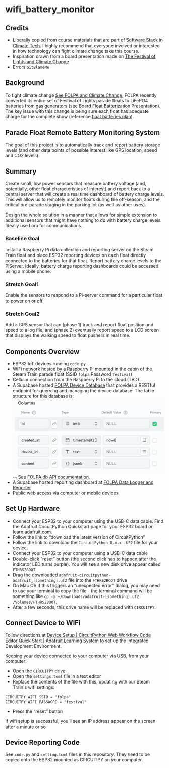 # wifi_battery_monitor

## Credits

* Liberally copied from course materials that are part of [Software Stack in Climate Tech](https://www.terra.do/climate-education/cohort-courses/software-stacks-in-climate-tech/). I highly recommend that everyone involved or interested in how technology can fight climate change take this course.
* Inspiration drawn from a board presentation made on [The Festival of Lights and Climate Change](https://docs.google.com/presentation/d/1xozE2pJLaS6ZU5rT9S0h937FgYKbp3cBDq__n-NryBE/edit#slide=id.g243b82910f1_0_0)
* Errors `GitBlameMe`

## Background

To fight climate change [See FOLPA and Climate Change](https://docs.google.com/presentation/d/1xozE2pJLaS6ZU5rT9S0h937FgYKbp3cBDq__n-NryBE/edit#slide=id.g243b82910f1_0_0), FOLPA recently converted its entire set of Festival of Lights parade floats to LiFePO4 batteries from gas generators (see [Board Float Batterization Presentation](https://docs.google.com/presentation/d/1xozE2pJLaS6ZU5rT9S0h937FgYKbp3cBDq__n-NryBE/edit#slide=id.g243b82910f1_0_0)). The key issue with this change is being sure each float has adequate charge for the complete show (reference [float batteries plan](https://docs.google.com/spreadsheets/d/1jNfh3eLkbha0XVxC8WWYtK-C9kAY6Rwcxe5QWCYV6Zo/edit#gid=0)).

## Parade Float Remote Battery Monitoring System

The goal of this project is to automatically track and report battery storage levels (and other data points of possible interest like GPS location, speed and CO2 levels).

## Summary

Create small, low power sensors that measure battery voltage (and, potentially, other float characteristics of interest) and report back to a central server that will create a real time dashboard of battery charge levels. This will allow us to remotely monitor floats during the off-season, and the critical pre-parade staging in the parking lot (as well as other uses).

Design the whole solution in a manner that allows for simple extension to additional sensors that might have nothing to do with battery charge levels. Ideally use Lora for communications.

### Baseline Goal

Install a Raspberry Pi data collection and reporting server on the Steam Train float and place ESP32 reporting devices on each float directly connected to the batteries for that float. Report battery charge levels to the PiServer. Ideally, battery charge reporting dashboards could be accessed using a mobile phone.

### Stretch Goal1

Enable the sensors to respond to a Pi-server command for a particular float to power on or off.

### Stretch Goal2

Add a GPS sensor that can (phase 1) track and report float position and speed to a log file, and (phase 2) eventually report speed to a LCD screen that displays the walking speed to float pushers in real time.

## Components Overview

- ESP32 IoT devices running `code.py`
- WiFi network hosted by a Raspberry Pi mounted in the cabin of the Steam Train parade float (SSID `folpa` Password `festival`)
- Cellular connection from the Raspberry Pi to the cloud (TBD)
- A Supabase hosted [FOLPA Device Database](https://zuwvqaycrihgxufuzmhu.supabase.co) that provides a RESTful endpoint for querying and managing the device database. The table structure for this database is:
![IoT Table Structure](images/IoT_Database_Table.png)
-- See [FOLPA db API documentation](https://supabase.com/dashboard/project/zuwvqaycrihgxufuzmhu/settings/api).
- A Supabase hosted reporting dashboard at [FOLPA Data Logger and Reporter](https://app.hex.tech/software-for-climate/hex/cb167ff0-d352-4704-9ba1-7184362fedae/draft/logic)
- Public web access via computer or mobile devices

## Set Up Hardware

- Connect your ESP32 to your computer using the USB-C data cable. Find the Adafruit CircuitPython Quickstart page for your ESP32 board on [learn.adafruit.com](https://learn.adafruit.com/esp32-s2-reverse-tft-feather/circuitpython).
- Follow the link to “download the latest version of CircuitPython”
- Follow the link to download the `CircuitPython 8.x.x .UF2` file for your device.
- Connect your ESP32 to your computer using a USB-C data cable
- Double-click “reset” button (the second click has to happen after the indicator LED turns purple). You will see a new disk drive appear called `FTHRS2BOOT`
- Drag the downloaded `adafruit-circuitpython-adafruit_[something].uf2` file into the `FTHRS2BOOT` drive
- On Mac OS if this triggers an “unexpected error” dialog, you may need to use your terminal to copy the file - the terminal command will be something like `cp -x ~/Downloads/adafruit-[something].uf2 /Volumes/FTHRS2BOOT`.
- After a few seconds, this drive name will be replaced with `CIRCUITPY`.

## Connect Device to WiFi

Follow directions at [Device Setup | CircuitPython Web Workflow Code Editor Quick Start | Adafruit Learning System](https://learn.adafruit.com/getting-started-with-web-workflow-using-the-code-editor/device-setup) to set up the Integrated Development Environment.

Keeping your device connected to your computer via USB, from your computer:

- Open the `CIRCUITPY` drive
- Open the `settings.toml` file in a text editor
- Replace the contents of the file with this, updating with our Steam Train's wifi settings:
```
CIRCUITPY_WIFI_SSID = "folpa"
CIRCUITPY_WIFI_PASSWORD = "festival"
```
- Press the “reset” button

If wifi setup is successful, you’ll see an IP address appear on the screen after a minute or so

## Device Reporting Code

See `code.py` and `setting.toml` files in this repository. They need to be copied onto the ESP32 mounted as CIRCUITPY on your computer.

